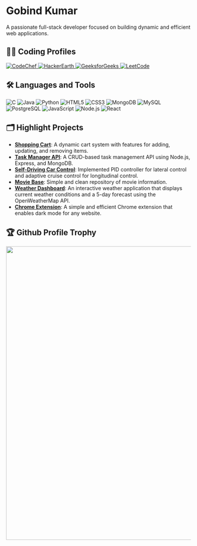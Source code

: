 # Gobind Kumar
A passionate full-stack developer focused on building dynamic and efficient web applications.

## 👨‍💻 Coding Profiles
<p align="left">
  <a href="https://www.codechef.com/users/gobind36">
    <img src="https://img.shields.io/badge/-CodeChef-black?style=for-the-badge&logoColor=white&logo=codechef&color=5B4638" alt="CodeChef" />
  </a>
  <a href="https://www.hackerearth.com/@gobindkumar19095">
    <img src="https://img.shields.io/badge/-HackerEarth-black?style=for-the-badge&logoColor=white&logo=hackerearth&color=2C3454" alt="HackerEarth" />
  </a>
  <a href="https://auth.geeksforgeeks.org/user/gobindkumar19095/practice/">
    <img src="https://img.shields.io/badge/-GeeksforGeeks-black?style=for-the-badge&logoColor=white&logo=geeksforgeeks&color=0F9D58" alt="GeeksforGeeks" />
  </a>
  <a href="https://leetcode.com/gobind147/">
    <img src="https://img.shields.io/badge/-LeetCode-black?style=for-the-badge&logoColor=white&logo=leetcode&color=FFA116" alt="LeetCode" />
  </a>
</p>

## 🛠️ Languages and Tools
<p align="left">
  <img src="https://img.shields.io/badge/-C-black?style=for-the-badge&logoColor=white&logo=c&color=00599C" alt="C" />
  <img src="https://img.shields.io/badge/-Java-black?style=for-the-badge&logoColor=white&logo=java&color=007396" alt="Java" />
  <img src="https://img.shields.io/badge/-Python-black?style=for-the-badge&logoColor=white&logo=python&color=3776AB" alt="Python" />
  <img src="https://img.shields.io/badge/-HTML5-black?style=for-the-badge&logoColor=white&logo=html5&color=E34F26" alt="HTML5" />
  <img src="https://img.shields.io/badge/-CSS3-black?style=for-the-badge&logoColor=white&logo=css3&color=1572B6" alt="CSS3" />
  <img src="https://img.shields.io/badge/-MongoDB-black?style=for-the-badge&logoColor=white&logo=mongodb&color=47A248" alt="MongoDB" />
  <img src="https://img.shields.io/badge/-MySQL-black?style=for-the-badge&logoColor=white&logo=mysql&color=4479A1" alt="MySQL" />
  <img src="https://img.shields.io/badge/-PostgreSQL-black?style=for-the-badge&logoColor=white&logo=postgresql&color=336791" alt="PostgreSQL" />
  <img src="https://img.shields.io/badge/-JavaScript-black?style=for-the-badge&logoColor=white&logo=javascript&color=F7DF1E" alt="JavaScript" />
  <img src="https://img.shields.io/badge/-Node.js-black?style=for-the-badge&logoColor=white&logo=node.js&color=339933" alt="Node.js" />
  <img src="https://img.shields.io/badge/-React-black?style=for-the-badge&logoColor=white&logo=react&color=61DAFB" alt="React" />
</p>

## 🗂️ Highlight Projects

- [**Shopping Cart**](https://github.com/Gobind147/Shopping-Cart): A dynamic cart system with features for adding, updating, and removing items.
- [**Task Manager API**](https://github.com/Gobind147/Task-Manager): A CRUD-based task management API using Node.js, Express, and MongoDB.
- [**Self-Driving Car Control**](https://github.com/Gobind147/Lateral-and-Logitudinal-Control-of-Self-Driving-Vehicle): Implemented PID controller for lateral control and adaptive cruise control for longitudinal control.
- [**Movie Base**](https://github.com/Gobind147/MovieBase): Simple and clean repository of movie information.
- [**Weather Dashboard**](https://github.com/Gobind147/Weather-Dashboard): An interactive weather application that displays current weather conditions and a 5-day forecast using the OpenWeatherMap API.
- [**Chrome Extension**](https://github.com/Gobind147/dark-mode-chrome-extension): A simple and efficient Chrome extension that enables dark mode for any website.

## 🏆 Github Profile Trophy

<a href="https://github.com/ryo-ma/github-profile-trophy">
  <img width=800 src="https://github-profile-trophy.vercel.app/?username=Gobind147&column=8&theme=gruvbox&no-frame=true"/>
</a>
